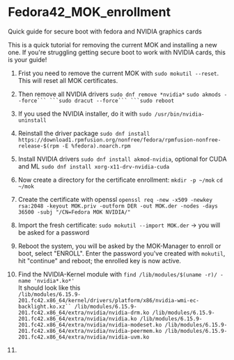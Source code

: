 # Fedora42_MOK_enrollment
Quick guide for secure boot with fedora and NVIDIA graphics cards

This is a quick tutorial for removing the current MOK and installing a new one. If you're struggling getting secure boot to work with NVIDIA cards, this is your guide!

1. Frist you need to remove the current MOK with ```sudo mokutil --reset```. This will reset all MOK certificates.
2. Then remove all NVIDIA drivers
``sudo dnf remove *nvidia*``
``sudo akmods --force```
```sudo dracut --force```
```sudo reboot``
3. If you used the NVIDIA installer, do it with ```sudo /usr/bin/nvidia-uninstall```
4. Reinstall the driver package ```sudo dnf install https://download1.rpmfusion.org/nonfree/fedora/rpmfusion-nonfree-release-$(rpm -E %fedora).noarch.rpm```
5. Install NVIDIA drivers ```sudo dnf install akmod-nvidia```, optional for CUDA and ML ```sudo dnf install xorg-x11-drv-nvidia-cuda```
6. Now create a directory for the certificate enrollment: ```mkdir -p ~/mok``` ```cd ~/mok```
7. Create the certificate with openssl ```openssl req -new -x509 -newkey rsa:2048 -keyout MOK.priv -outform DER -out MOK.der -nodes -days 36500 -subj "/CN=Fedora MOK NVIDIA/"```
8. Import the fresh certificate: ```sudo mokutil --import MOK.der``` -> you will be asked for a password
9. Reboot the system, you will be asked by the MOK-Manager to enroll or boot, select "ENROLL". Enter the password you've created with ```mokutil```, hit "continue" and reboot; the enrolled key is now active.
10. Find the NVIDIA-Kernel module with ```find /lib/modules/$(uname -r)/ -name 'nvidia*.ko*'```<br/>
It should look like this <br/>
```/lib/modules/6.15.9-201.fc42.x86_64/kernel/drivers/platform/x86/nvidia-wmi-ec-backlight.ko.xz``
/lib/modules/6.15.9-201.fc42.x86_64/extra/nvidia/nvidia-drm.ko
/lib/modules/6.15.9-201.fc42.x86_64/extra/nvidia/nvidia.ko
/lib/modules/6.15.9-201.fc42.x86_64/extra/nvidia/nvidia-modeset.ko
/lib/modules/6.15.9-201.fc42.x86_64/extra/nvidia/nvidia-peermem.ko
/lib/modules/6.15.9-201.fc42.x86_64/extra/nvidia/nvidia-uvm.ko```

12. 
